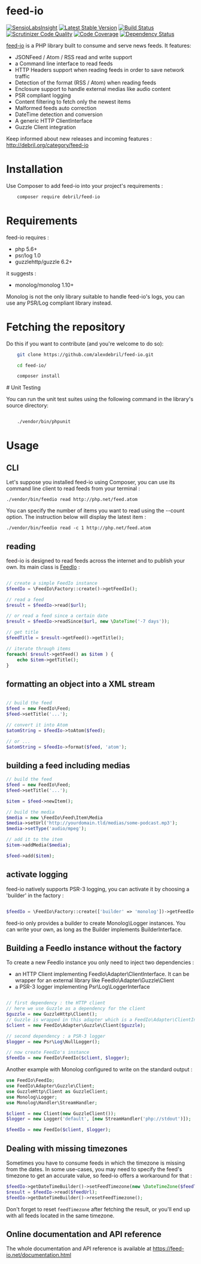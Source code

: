 # feed-io

[![SensioLabsInsight](https://insight.sensiolabs.com/projects/9cabcb4b-695e-43fa-8b83-a1f9ecefea88/mini.png)](https://insight.sensiolabs.com/projects/9cabcb4b-695e-43fa-8b83-a1f9ecefea88)
[![Latest Stable Version](https://poser.pugx.org/debril/feed-io/v/stable.png)](https://packagist.org/packages/debril/feed-io)
[![Build Status](https://secure.travis-ci.org/alexdebril/feed-io.png?branch=master)](http://travis-ci.org/alexdebril/feed-io)
[![Scrutinizer Code Quality](https://scrutinizer-ci.com/g/alexdebril/feed-io/badges/quality-score.png?b=master)](https://scrutinizer-ci.com/g/alexdebril/feed-io/?branch=master)
[![Code Coverage](https://scrutinizer-ci.com/g/alexdebril/feed-io/badges/coverage.png?b=master)](https://scrutinizer-ci.com/g/alexdebril/feed-io/?branch=master)
[![Dependency Status](https://www.versioneye.com/php/debril:feed-io/2.3.1/badge?style=flat-square)](https://www.versioneye.com/php/debril:feed-io/2.3.1)

[feed-io](https://github.com/alexdebril/feed-io) is a PHP library built to consume and serve news feeds. It features:

- JSONFeed / Atom / RSS read and write support
- a Command line interface to read feeds
- HTTP Headers support when reading feeds in order to save network traffic
- Detection of the format (RSS / Atom) when reading feeds
- Enclosure support to handle external medias like audio content
- PSR compliant logging
- Content filtering to fetch only the newest items
- Malformed feeds auto correction
- DateTime detection and conversion
- A generic HTTP ClientInterface
- Guzzle Client integration

Keep informed about new releases and incoming features : http://debril.org/category/feed-io

# Installation

Use Composer to add feed-io into your project's requirements :

```sh
    composer require debril/feed-io
 ```

# Requirements

feed-io requires :

- php 5.6+
- psr/log 1.0
- guzzlehttp/guzzle 6.2+

it suggests :
- monolog/monolog 1.10+

Monolog is not the only library suitable to handle feed-io's logs, you can use any PSR/Log compliant library instead.

# Fetching the repository

Do this if you want to contribute (and you're welcome to do so):

```sh
    git clone https://github.com/alexdebril/feed-io.git

    cd feed-io/

    composer install
```

# Unit Testing

You can run the unit test suites using the following command in the library's source directory:

```sh

    ./vendor/bin/phpunit

```

Usage
=====

## CLI

Let's suppose you installed feed-io using Composer, you can use its command line client to read feeds from your terminal :

```shell
./vendor/bin/feedio read http://php.net/feed.atom
```

You can specify the number of items you want to read using the --count option. The instruction below will display the latest item :

```shell
./vendor/bin/feedio read -c 1 http://php.net/feed.atom
```

## reading

feed-io is designed to read feeds across the internet and to publish your own. Its main class is [FeedIo](https://github.com/alexdebril/feed-io/blob/master/src/FeedIo/FeedIo.php) :

```php

// create a simple FeedIo instance
$feedIo = \FeedIo\Factory::create()->getFeedIo();

// read a feed
$result = $feedIo->read($url);

// or read a feed since a certain date
$result = $feedIo->readSince($url, new \DateTime('-7 days'));

// get title
$feedTitle = $result->getFeed()->getTitle();

// iterate through items
foreach( $result->getFeed() as $item ) {
    echo $item->getTitle();
}

```

## formatting an object into a XML stream

```php

// build the feed
$feed = new FeedIo\Feed;
$feed->setTitle('...');

// convert it into Atom
$atomString = $feedIo->toAtom($feed);

// or ...
$atomString = $feedIo->format($feed, 'atom');

```

## building a feed including medias

```php
// build the feed
$feed = new FeedIo\Feed;
$feed->setTitle('...');

$item = $feed->newItem();

// build the media
$media = new \FeedIo\Feed\Item\Media
$media->setUrl('http://yourdomain.tld/medias/some-podcast.mp3');
$media->setType('audio/mpeg');

// add it to the item
$item->addMedia($media);

$feed->add($item);

```
## activate logging

feed-io natively supports PSR-3 logging, you can activate it by choosing a 'builder' in the factory :

```php

$feedIo = \FeedIo\Factory::create(['builder' => 'monolog'])->getFeedIo();

```

feed-io only provides a builder to create Monolog\Logger instances. You can write your own, as long as the Builder implements BuilderInterface.

## Building a FeedIo instance without the factory

To create a new FeedIo instance you only need to inject two dependencies :

 - an HTTP Client implementing FeedIo\Adapter\ClientInterface. It can be wrapper for an external library like FeedIo\Adapter\Guzzle\Client
- a PSR-3 logger implementing Psr\Log\LoggerInterface

```php

// first dependency : the HTTP client
// here we use Guzzle as a dependency for the client
$guzzle = new GuzzleHttp\Client();
// Guzzle is wrapped in this adapter which is a FeedIo\Adapter\ClientInterface  implementation
$client = new FeedIo\Adapter\Guzzle\Client($guzzle);

// second dependency : a PSR-3 logger
$logger = new Psr\Log\NullLogger();

// now create FeedIo's instance
$feedIo = new FeedIo\FeedIo($client, $logger);

```

Another example with Monolog configured to write on the standard output :

```php
use FeedIo\FeedIo;
use FeedIo\Adapter\Guzzle\Client;
use GuzzleHttp\Client as GuzzleClient;
use Monolog\Logger;
use Monolog\Handler\StreamHandler;

$client = new Client(new GuzzleClient());
$logger = new Logger('default', [new StreamHandler('php://stdout')]);

$feedIo = new FeedIo($client, $logger);

```

## Dealing with missing timezones

Sometimes you have to consume feeds in which the timezone is missing from the dates. In some use-cases, you may need to specify the feed's timezone to get an accurate value, so feed-io offers a workaround for that : 

```php
$feedIo->getDateTimeBuilder()->setFeedTimezone(new \DateTimeZone($feedTimezone));
$result = $feedIo->read($feedUrl);
$feedIo->getDateTimeBuilder()->resetFeedTimezone();
``` 

Don't forget to reset `feedTimezone` after fetching the result, or you'll end up with all feeds located in the same timezone.

## Online documentation and API reference

The whole documentation and API reference is available at https://feed-io.net/documentation.html
